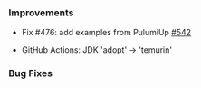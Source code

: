 ### Improvements

- Fix #476: add examples from PulumiUp
[#542](https://github.com/pulumi/pulumi-java/pull/542)

- GitHub Actions: JDK 'adopt' -> 'temurin'

### Bug Fixes
